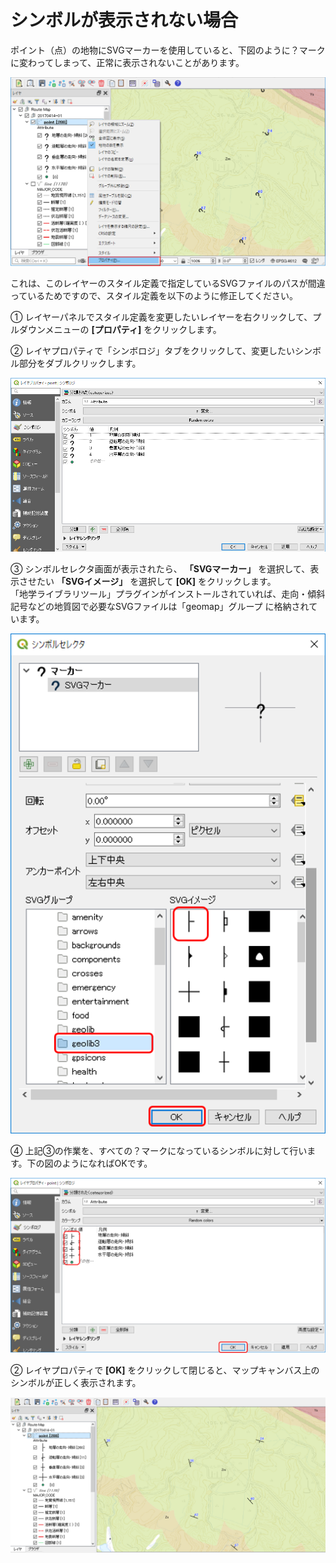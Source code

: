 # シンボルが表示されない場合

ポイント（点）の地物にSVGマーカーを使用していると、下図のように？マークに変わってしまって、正常に表示されないことがあります。

![](./img/symbol-01.png)  

これは、このレイヤーのスタイル定義で指定しているSVGファイルのパスが間違っているためですので、スタイル定義を以下のように修正してください。  

① レイヤーパネルでスタイル定義を変更したいレイヤーを右クリックして、プルダウンメニューの **[プロパティ]** をクリックします。  

② レイヤプロパティで「シンボロジ」タブをクリックして、変更したいシンボル部分をダブルクリックします。  

![](./img/symbol-02.png)  

③ シンボルセレクタ画面が表示されたら、 **「SVGマーカー」** を選択して、表示させたい **「SVGイメージ」** を選択して **[OK]** をクリックします。  
「地学ライブラリツール」プラグインがインストールされていれば、走向・傾斜記号などの地質図で必要なSVGファイルは「geomap」グループ に格納されています。  

![](./img/symbol-03.png)  

④ 上記③の作業を、すべての？マークになっているシンボルに対して行います。下の図のようになればOKです。  

![](./img/symbol-04.png)  

② レイヤプロパティで **[OK]** をクリックして閉じると、マップキャンバス上のシンボルが正しく表示されます。  

![](./img/symbol-05.png)  